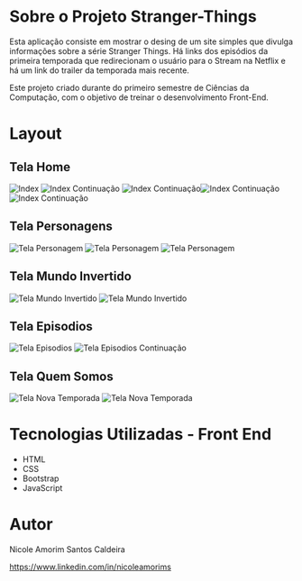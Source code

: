 # Sobre o Projeto Stranger-Things

Esta aplicação consiste em mostrar o desing de um site simples que divulga informações sobre a série Stranger Things. Há links dos episódios da primeira temporada que redirecionam o usuário para o Stream na Netflix e há um link do trailer da temporada mais recente.

Este projeto criado durante do primeiro semestre de Ciências da Computação, com o objetivo de treinar o desenvolvimento Front-End.


# Layout

## Tela Home
![Index](https://github.com/NicoleAmorim/Projeto-Stranger-Things/blob/main/Proj_ST/imagens/St_TelaIndex.png) ![Index Continuação](https://github.com/NicoleAmorim/Projeto-Stranger-Things/blob/main/Proj_ST/imagens/St_TelaIndex_1.png) ![Index Continuação](https://github.com/NicoleAmorim/Projeto-Stranger-Things/blob/main/Proj_ST/imagens/St_TelaIndex_2.png)![Index Continuação](https://github.com/NicoleAmorim/Projeto-Stranger-Things/blob/main/Proj_ST/imagens/St_TelaIndex_3.png) ![Index Continuação](https://github.com/NicoleAmorim/Projeto-Stranger-Things/blob/main/Proj_ST/imagens/St_TelaIndex_4.png)

## Tela Personagens
![Tela Personagem](https://github.com/NicoleAmorim/Projeto-Stranger-Things/blob/main/Proj_ST/imagens/St_TelaPerso.png) ![Tela Personagem](https://github.com/NicoleAmorim/Projeto-Stranger-Things/blob/main/Proj_ST/imagens/St_TelaPerso_1.png) ![Tela Personagem](https://github.com/NicoleAmorim/Projeto-Stranger-Things/blob/main/Proj_ST/imagens/St_TelaPerso_2.png)

## Tela Mundo Invertido
![Tela Mundo Invertido](https://github.com/NicoleAmorim/Projeto-Stranger-Things/blob/main/Proj_ST/imagens/St_TelaMInvertido.png) ![Tela Mundo Invertido](https://github.com/NicoleAmorim/Projeto-Stranger-Things/blob/main/Proj_ST/imagens/St_TelaMInvertido2.png)

## Tela Episodios
![Tela Episodios](https://github.com/NicoleAmorim/Projeto-Stranger-Things/blob/main/Proj_ST/imagens/St_TelaEpisodios.png) ![Tela Episodios Continuação](https://github.com/NicoleAmorim/Projeto-Stranger-Things/blob/main/Proj_ST/imagens/St_TelaEpisodios_1.png) 

## Tela Quem Somos
![Tela Nova Temporada](https://github.com/NicoleAmorim/Projeto-Stranger-Things/blob/main/Proj_ST/imagens/St_NovaTemp.png) ![Tela Nova Temporada](https://github.com/NicoleAmorim/Projeto-Stranger-Things/blob/main/Proj_ST/imagens/St_NovaTemp_1.png)

# Tecnologias Utilizadas - Front End
- HTML
- CSS
- Bootstrap
- JavaScript

# Autor
Nicole Amorim Santos Caldeira

https://www.linkedin.com/in/nicoleamorims
